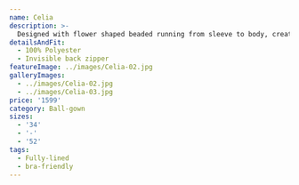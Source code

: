 ```yaml
---
name: Celia
description: >-
  Designed with flower shaped beaded running from sleeve to body, created to highlight the waist. Bridal gown with a long lit.
detailsAndFit:
  - 100% Polyester
  - Invisible back zipper
featureImage: ../images/Celia-02.jpg
galleryImages:
  - ../images/Celia-02.jpg
  - ../images/Celia-03.jpg
price: '1599'
category: Ball-gown
sizes:
  - '34'
  - '-'
  - '52'
tags:
  - Fully-lined
  - bra-friendly
---
```


